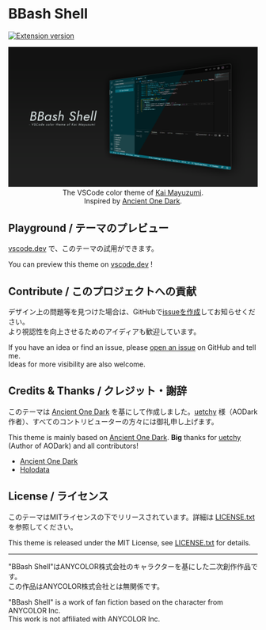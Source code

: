 # BBash Shell

[![Extension version](https://img.shields.io/vscode-marketplace/v/p-man2976.bbash-shell.svg)](https://marketplace.visualstudio.com/items?itemName=p-man2976.bbash-shell)

<p align="center">
<img src="assets/cover.png">
The VSCode color theme of <a href="https://www.youtube.com/c/MayuzumiX">Kai Mayuzumi</a>.<br />
Inspired by <a href="https://github.com/holodata/ancient-one-dark">Ancient One Dark</a>.
</p>

## Playground / テーマのプレビュー

[vscode.dev](https://vscode.dev/theme/p-man2976.bbash-shell) で、このテーマの試用ができます。

You can preview this theme on [vscode.dev](https://vscode.dev/theme/p-man2976.bbash-shell) !

## Contribute / このプロジェクトへの貢献

デザイン上の問題等を見つけた場合は、GitHubで[issueを作成](https://github.com/P-man2976/bbash-shell/issues)してお知らせください。  
より視認性を向上させるためのアイディアも歓迎しています。

If you have an idea or find an issue, please [open an issue](https://github.com/P-man2976/bbash-shell/issues) on GitHub and tell me.  
Ideas for more visibility are also welcome.

## Credits & Thanks / クレジット・謝辞

このテーマは [Ancient One Dark](https://github.com/holodata/ancient-one-dark) を基にして作成しました。[uetchy](https://uechi.io/) 様（AODark作者）、すべてのコントリビューターの方々には御礼申し上げます。

This theme is mainly based on [Ancient One Dark](https://github.com/holodata/ancient-one-dark). **Big** thanks for [uetchy](https://uechi.io/) (Author of AODark) and all contributors!

- [Ancient One Dark](https://github.com/holodata/ancient-one-dark)
- [Holodata](https://holodata.org)

## License / ライセンス

このテーマはMITライセンスの下でリリースされています。詳細は [LICENSE.txt](LICENSE.txt) を参照してください。

This theme is released under the MIT License, see [LICENSE.txt](LICENSE.txt) for details.

---

"BBash Shell"はANYCOLOR株式会社のキャラクターを基にした二次創作作品です。  
この作品はANYCOLOR株式会社とは無関係です。

"BBash Shell" is a work of fan fiction based on the character from ANYCOLOR Inc.  
This work is not affiliated with ANYCOLOR Inc.
